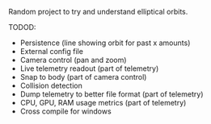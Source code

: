 Random project to try and understand elliptical orbits.

TODOD:
- Persistence (line showing orbit for past x amounts)
- External config file
- Camera control (pan and zoom)
- Live telemetry readout (part of telemetry)
- Snap to body (part of camera control)
- Collision detection
- Dump telemetry to better file format (part of telemetry)
- CPU, GPU, RAM usage metrics (part of telemetry)
- Cross compile for windows